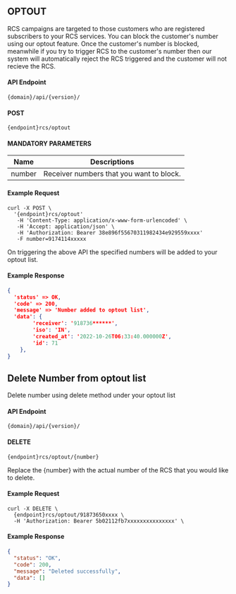 ## OPTOUT

RCS campaigns are targeted to those customers who are registered subscribers to your RCS
services. You can block the customer's number using our optout feature. Once the customer's number is blocked, meanwhile if you try to trigger RCS to the customer's number then our system will automatically reject the RCS triggered and the customer will not recieve the RCS.

#### API Endpoint

```
{domain}/api/{version}/
```

#### POST

```
{endpoint}rcs/optout
```

#### MANDATORY PARAMETERS

| Name   | Descriptions                             |
| ------ | ---------------------------------------- |
| number | Receiver numbers that you want to block. |

#### Example Request

```
curl -X POST \
  '{endpoint}rcs/optout'
   -H 'Content-Type: application/x-www-form-urlencoded' \
   -H 'Accept: application/json' \
   -H 'Authorization: Bearer 38e896f55670311982434e929559xxxx'
   -F number=9174114xxxxx
```

On triggering the above API the specified numbers will be added to your optout list.

#### Example Response

```json
{
  'status' => OK,
  'code' => 200,
  'message' => 'Number added to optout list',
  'data': {
        'receiver': '918736******',
        'iso': 'IN',
        'created_at': '2022-10-26T06:33:40.000000Z',
        'id': 71
    },
}
```
## Delete Number from optout list

Delete number using delete method under your optout list

#### API Endpoint

```
{domain}/api/{version}/
```

#### DELETE

```
{endpoint}rcs/optout/{number}
```

Replace the {number} with the actual number of the RCS that you would like to delete.

#### Example Request

```
curl -X DELETE \
  {endpoint}rcs/optout/91873650xxxx \
  -H 'Authorization: Bearer 5b02112fb7xxxxxxxxxxxxxxx' \
```

#### Example Response

```json
{
  "status": "OK",
  "code": 200,
  "message": "Deleted successfully",
  "data": []
}
```
